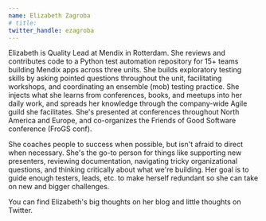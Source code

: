 ```yaml
---
name: Elizabeth Zagroba
# title:
twitter_handle: ezagroba
---
```


Elizabeth is Quality Lead at Mendix in Rotterdam. She reviews and contributes code to a Python test automation repository for 15+ teams building Mendix apps across three units. She builds exploratory testing skills by asking pointed questions throughout the unit, facilitating workshops, and coordinating an ensemble (mob) testing practice. She injects what she learns from conferences, books, and meetups into her daily work, and spreads her knowledge through the company-wide Agile guild she facilitates. She's presented at conferences throughout North America and Europe, and co-organizes the Friends of Good Software conference (FroGS conf).

She coaches people to success when possible, but isn't afraid to direct when necessary. She's the go-to person for things like supporting new presenters, reviewing documentation, navigating tricky organizational questions, and thinking critically about what we're building. Her goal is to guide enough testers, leads, etc. to make herself redundant so she can take on new and bigger challenges.

You can find Elizabeth's big thoughts on her blog and little thoughts on Twitter.
